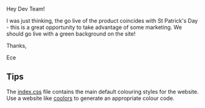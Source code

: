 Hey Dev Team!

I was just thinking, the go live of the product coincides with St Patrick's Day - this is a great opportunity to take
advantage of some marketing. We should go live with a green background on the site!

Thanks,

Ece

## Tips

The [index.css](../src/index.css) file contains the main default colouring styles for the website. Use a website like [coolors](https://coolors.co)
to generate an appropriate colour code.